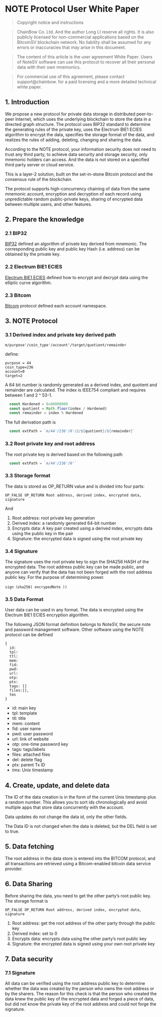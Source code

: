 # NOTE Protocol User White Paper

>Copyright notice and instructions

>ChainBow Co. Ltd. And the author Long LI reserve all rights. It is also publicly licensed for non-commercial applications based on the BitcoinSV blockchain network. No liability shall be assumed for any errors or inaccuracies that may arise in this document.

>The content of this article is the user agreement White Paper. Users of NoteSV software can use this protocol to recover all their personal data with their own mnemonics.

>For commercial use of this agreement, please contact support@chainbow. for a paid licensing and a more detailed technical white paper.

## 1. Introduction

We propose a new protocol for private data storage in distributed peer-to-peer Internet, which uses the underlying blockchain to store the data in a directed graph structure. The protocol uses BIP32 standard to determine the generating rules of the private key, uses the Electrum BIE1 ECIES algorithm to encrypt the data, specifies the storage format of the data, and realizes the rules of adding, deleting, changing and sharing the data.

According to the NOTE protocol, your information security does not need to trust any third party, to achieve data security and storage security, only mnemonic holders can access. And the data is not stored on a specified third party server or cloud service.

This is a layer-2 solution, built on the set-in-stone Bitcoin protocol and the consensus rule of the blockchain.

The protocol supports high-concurrency chaining of data from the same mnemonic account, encryption and decryption of each record using unpredictable random public-private keys, sharing of encrypted data between multiple users, and other features.

## 2. Prepare the knowledge
### 2.1 BIP32

[BIP32](https://github.com/bitcoin/bips/blob/master/bip-0032.mediawiki) defined an algorithm of private key derived from mnemonic. The corresponding public key and public key Hash (i.e. address) can be obtained by the private key.

### 2.2 Electrum BIE1 ECIES

[Electrum BIE1 ECIES](https://github.com/benw46/BIE1) defined how to encrypt and decrypt data using the elliptic curve algorithm.

### 2.3 Bitcom

[Bitcom](https://bitcom.bitdb.network/#/?id=bitcom) protocol defined each account namespace.

## 3. NOTE Protocol
### 3.1 Derived index and private key derived path

```plain
m/purpose'/coin_type'/account'/target/quotient/remainder
```
define:

```plain
purpose = 44
coin_type=236
account=0
target=2
```
A 64 bit number is randomly generated as a derived index, and quotient and remainder are calculated. The index is IEEE754 compliant and requires between 1 and 2 ^ 53-1.

```javascript
  const Hardened = 0x80000000
  const quotient = Math.floor(index / Hardened)
  const remainder = index % Hardened
```
The full derivation path is
```javascript
  const extPath = `m/44'/236'/0'/2/${quotient}/${remainder}`
```
### 3.2 Root private key and root address

The root private key is derived based on the following path

```javascript
  const extPath = `m/44'/236'/0'`
```
### 3.3 Storage format

The data is stored as OP_RETURN value and is divided into four parts:

```plain
OP_FALSE OP_RETURN Root address, derived index, encrypted data, signature
```
And 

1. Root address: root private key generation
2. Derived index: a randomly generated 64-bit number
3. Encrypts data: A key pair created using a derived index, encrypts data using the public key in the pair
4. Signature: the encrypted data is signed using the root private key

### 3.4 Signature

The signature uses the root private key to sign the SHA256 HASH of the encrypted data. The root address public key can be made public, and anyone can verify that the data has not been forged with the root address public key. For the purpose of determining power.

```plain
sign（sha256( encrypedNote ))
```
### 3.5 Data Format

User data can be used in any format. The data is encrypted using the Electrum BIE1 ECIES encryption algorithm.

The following JSON format definition belongs to NoteSV, the secure note and password management software. Other software using the NOTE protocol can be defined

```plain
{
  id:
  tpl:
  ttl:
  mem:
  fid:
  pwd:
  url:
  otp:
  ptx:
  tags: []
  files:[],
  tms
}
```


* id: main key
* tpl: template
* ttl: title
* mem: content
* fid: user name
* pwd: user password
* url: link of website
* otp: one-time password key
* tags: tags/labels
* files: attached files
* del: delete flag
* ptx: parent Tx ID
* tms: Unix timestamp

## 4. Create, update, and delete data

The ID of the data creation is in the form of the current Unix timestamp plus a random number. This allows you to sort ids chronologically and avoid multiple apps that store data concurrently with the account.

Data updates do not change the data id, only the other fields.

The Data ID is not changed when the data is deleted, but the DEL field is set to true.

## 5. Data fetching

The root address in the data store is entered into the BITCOM protocol, and all transactions are retrieved using a Bitcom-enabled bitcoin data service provider.

## 6. Data Sharing

Before sharing the data, you need to get the other party’s root public key. The storage format is

```plain
OP_FALSE OP_RETURN Root address, derived index, encrypted data, signature
```

1. Root address: get the root address of the other party through the public key
2. Derived index: set to 0
3. Encrypts data: encrypts data using the other party’s root public key
4. Signature: the encrypted data is signed using your own root private key

## 7. Data security
### 7.1 Signature

All data can be verified using the root address public key to determine whether the data was created by the person who owns the root address or by the sharers. The reason for this check is that the person who created the data knew the public key of the encrypted data and forged a piece of data, but did not know the private key of the root address and could not forge the signature.

